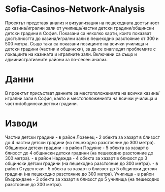 # Sofia-Casinos-Network-Analysis

Проектът представя анализ и визуализация на пешеходната достъпност до казина/игрални зали от училища/частни детски градини/общински детски градини в София. Показани са няколко карти, които показват достъпността до казина/игрални зали в пешеходно разстояние от 300 и 500 метра. Също така са показани позициите на всички училища и детски градини (частни и общински), за да се онагледят проблемите с локациите на казината и игралните зали. Включени са също и административните райони за по-лесен анализ.

# Данни

В проектът присъстват данните за местоположенията на всички казина/игрални зали в София, както и местоположенията на всички училища и частни/общински детски градини.

# Изводи

Частни детски градини - в район Лозенец - 2 обекта за хазарт в близост до 4 частни детски градини (на пешеходно разстояние до 300 метра).
Общински детски градини - в район Подуяне - 5 обекта за хазарт в близост до 4 общински детски градини (на пешеходно разстояние до 300 метра).
                        - в район Надежда - 4 обекта за хазарт в близост до 3 общински детски градини (на пешеходно разстояние до 300 метра).
                        - в район Студентски - 5 обекта за хазарт в близост до 5 общински детски градини (на пешеходно разстояние до 300 метра).
Училища - в район Възраждане - 3 обекта за хазарт в близост до 5 училища (на пешеходно разстояние до 300 метра).

